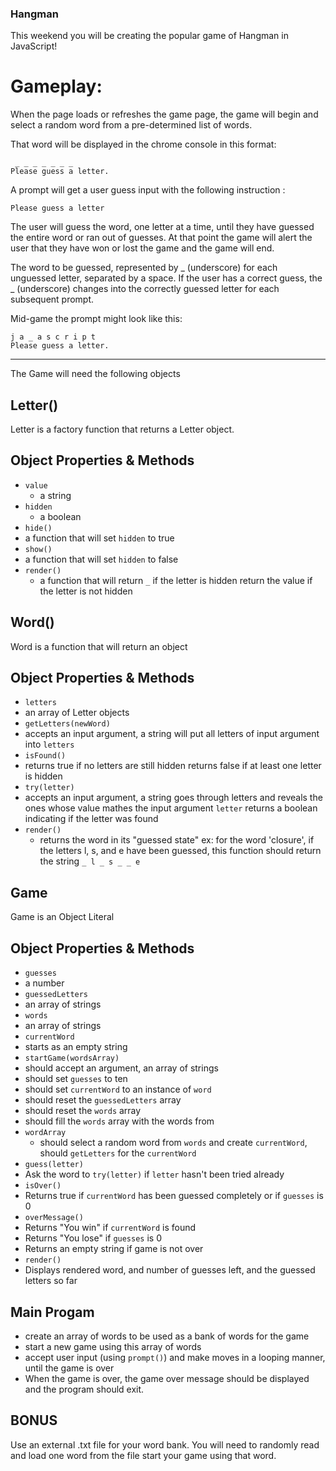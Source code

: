 ### Hangman

This weekend you will be creating the popular game of Hangman in JavaScript!

# Gameplay:

When the page loads or refreshes the game page, the game will begin and select a random word from a pre-determined list of words.

That word will be displayed in the chrome console in this format:

```
 _ _ _ _ _ _ _
Please guess a letter.
```
A prompt will get a user guess input with the following instruction :

`Please guess a letter`

The user will guess the word, one letter at a time, until they have guessed the entire word or ran out of guesses. At that point the game will alert the user that they have won or lost the game and the game will end.

The word to be guessed, represented by _ (underscore) for each unguessed letter, separated by a space. If the user has a correct guess, the _ (underscore) changes into the correctly guessed letter for each subsequent prompt.

Mid-game the prompt might look like this:

```Hangman!
j a _ a s c r i p t
Please guess a letter.
```
_ _ _

The Game will need the following objects

## Letter()

Letter is a factory function that returns a Letter object.  

## Object Properties & Methods

- `value`
  - a string
- `hidden`
  - a boolean
- `hide()`
 - a function that will set `hidden` to true
- `show()`
 - a function that will set `hidden` to false
- `render()`
  - a function that will return ` _ ` if the letter is hidden
  return the value if the letter is not hidden



## Word()

Word is a function that will return an object

## Object Properties & Methods

- `letters`
 - an array of Letter objects
- `getLetters(newWord)`
 - accepts an input argument, a string will put all letters of input argument into `letters`
- `isFound()`
 - returns true if no letters are still hidden returns false if at least one letter is hidden
- `try(letter)`
 - accepts an input argument, a string goes through letters and reveals the ones whose value mathes the input argument `letter` returns a boolean indicating if the letter was found
- `render()`
  - returns the word in its "guessed state"
  ex: for the word 'closure', if the letters l, s, and e have been guessed, this function should return the string `_ l _ s _ _ e`


## Game

Game is an Object Literal

## Object Properties & Methods

- `guesses`
 - a number
- `guessedLetters`
 - an array of strings
- `words`
 - an array of strings
- `currentWord`
 - starts as an empty string
- `startGame(wordsArray)`
 - should accept an argument, an array of strings
 - should set `guesses` to ten
 - should set `currentWord` to an instance of `word`
 - should reset the `guessedLetters` array
 - should reset the `words` array
 - should fill the `words` array with the words from
- `wordArray`
  - should select a random word from `words` and create `currentWord`, should `getLetters` for the `currentWord`
- `guess(letter)`
 - Ask the word to `try(letter)` if `letter` hasn't been tried   already
- `isOver()`
 - Returns true if `currentWord` has been guessed completely or if `guesses` is 0
- `overMessage()`
 - Returns "You win" if `currentWord` is found
 - Returns "You lose" if `guesses` is 0
 - Returns an empty string if game is not over
- `render()`
 - Displays rendered word, and number of guesses left, and the guessed letters so far


## Main Progam

* create an array of words to be used as a bank of words for the game
* start a new game using this array of words
* accept user input (using `prompt()`) and make moves in a looping manner, until the game is over
* When the game is over, the game over message should be displayed and the
program should exit.

## BONUS

Use an external .txt file for your word bank. You will need to randomly read and load one word from the file start your game using that word.
